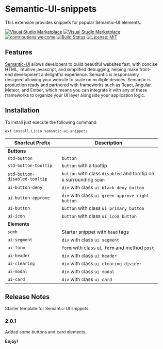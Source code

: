 # Semantic-UI-snippets 

This extension provides snippets for popular Semantic-UI elements.

[![Visual Studio Marketplace](https://img.shields.io/vscode-marketplace/v/Licio.semantic-ui-snippets.svg)](https://marketplace.visualstudio.com/items?itemName=Licio.semantic-ui-snippets) [![Visual Studio Marketplace](https://img.shields.io/vscode-marketplace/d/Licio.semantic-ui-snippets.svg)](https://marketplace.visualstudio.com/items?itemName=Licio.semantic-ui-snippets) [![contributions welcome](https://img.shields.io/badge/contributions-welcome-brightgreen.svg)](https://github.com/liciolentimo/semantic-ui-snippets)
[![Build Status](https://liciolentimo.visualstudio.com/semantic-ui%20snippets/_apis/build/status/liciolentimo.semantic-ui-snippets?branchName=master)](https://liciolentimo.visualstudio.com/semantic-ui%20snippets/_build/latest?definitionId=1&branchName=master)
[![License: MIT](https://img.shields.io/badge/License-MIT-yellow.svg)](https://opensource.org/licenses/MIT)


## Features

[Semantic-UI](semantic-ui.com) allows developers to build beautiful websites fast, with concise HTML, intuitive javascript, and simplified debugging, helping make front-end development a delightful experience. Semantic is responsively designed allowing your website to scale on multiple devices. Semantic is production ready and partnered with frameworks such as React, Angular, Meteor, and Ember, which means you can integrate it with any of these frameworks to organize your UI layer alongside your application logic.

## Installation

To install just execute the following command:
```sh
ext install Licio.semantic-ui-snippets
```


| **Shortcut Prefix** | **Description** |
|---|---|
| **Buttons** | |
|`std-button` | `button`|
|`std-button-tooltip` | `button` with a tooltip|
|`std-button-disabled-tooltip` | `button` with class `disabled` and tooltip on a surrounding `span`|
|`ui-button-deny` | `div` with class `ui black deny button`|
|`ui-button-approve` | `div` with class `ui green approve right button`|
|`ui-button` | `button` with class `ui primary button`|
|`ui-icon` | `button` with class `ui icon button`|
| **Elements** | |
`semh` |  Starter snippet with `head` tags |
|`ui-segment` | `div` with class `ui segment`|
|`ui-form` | `form` with class `ui form` and method `post`|
|`ui-header` | `div` with class `ui header`|
|`ui-clearing` | `div` with class `ui clearing divider`|
|`ui-modal` | `div` with class `ui modal`|
|`ui-card` | `div` with class `ui card`|

## Release Notes

Starter template for Semantic-UI snippets.

### 2.0.1
Added some buttons and card elements.




**Enjoy!**
